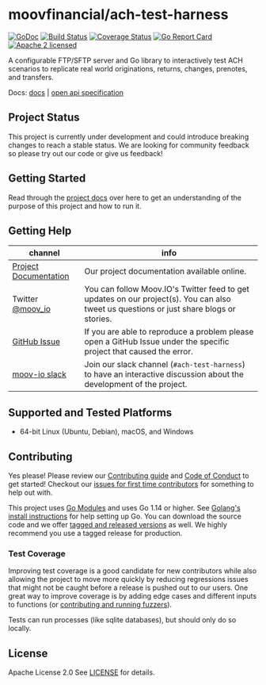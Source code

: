 <!--generated-from:bf1398c42b7dfe269385837d6c210cea156131bacff2e0012ec54535d76bc415 DO NOT REMOVE, DO UPDATE -->
moovfinancial/ach-test-harness
===

[![GoDoc](https://godoc.org/github.com/moovfinancial/ach-test-harness?status.svg)](https://godoc.org/github.com/moovfinancial/ach-test-harness)
[![Build Status](https://github.com/moovfinancial/ach-test-harness/workflows/Go/badge.svg)](https://github.com/moovfinancial/ach-test-harness/actions)
[![Coverage Status](https://codecov.io/gh/moovfinancial/ach-test-harness/branch/master/graph/badge.svg)](https://codecov.io/gh/moovfinancial/ach-test-harness)
[![Go Report Card](https://goreportcard.com/badge/github.com/moovfinancial/ach-test-harness)](https://goreportcard.com/report/github.com/moovfinancial/ach-test-harness)
[![Apache 2 licensed](https://img.shields.io/badge/license-Apache2-blue.svg)](https://raw.githubusercontent.com/moovfinancial/ach-test-harness/master/LICENSE)

A configurable FTP/SFTP server and Go library to interactively test ACH scenarios to replicate real world originations, returns, changes, prenotes, and transfers.


Docs: [docs](https://moovfinancial.github.io/ach-test-harness/) | [open api specification](api/api.yml)

## Project Status

This project is currently under development and could introduce breaking changes to reach a stable status. We are looking for community feedback so please try out our code or give us feedback!

## Getting Started

Read through the [project docs](docs/README.md) over here to get an understanding of the purpose of this project and how to run it.

## Getting Help

 channel | info
 ------- | -------
 [Project Documentation](docs/README.md) | Our project documentation available online.
Twitter [@moov_io](https://twitter.com/moov_io)	| You can follow Moov.IO's Twitter feed to get updates on our project(s). You can also tweet us questions or just share blogs or stories.
[GitHub Issue](https://github.com/moovfinancial/ach-test-harness/issues) | If you are able to reproduce a problem please open a GitHub Issue under the specific project that caused the error.
[moov-io slack](https://slack.moov.io/) | Join our slack channel (`#ach-test-harness`) to have an interactive discussion about the development of the project.

## Supported and Tested Platforms

- 64-bit Linux (Ubuntu, Debian), macOS, and Windows

## Contributing

Yes please! Please review our [Contributing guide](CONTRIBUTING.md) and [Code of Conduct](https://github.com/moov-io/ach/blob/master/CODE_OF_CONDUCT.md) to get started! Checkout our [issues for first time contributors](https://github.com/moovfinancial/ach-test-harness/contribute) for something to help out with.

This project uses [Go Modules](https://github.com/golang/go/wiki/Modules) and uses Go 1.14 or higher. See [Golang's install instructions](https://golang.org/doc/install) for help setting up Go. You can download the source code and we offer [tagged and released versions](https://github.com/moovfinancial/ach-test-harness/releases/latest) as well. We highly recommend you use a tagged release for production.

### Test Coverage

Improving test coverage is a good candidate for new contributors while also allowing the project to move more quickly by reducing regressions issues that might not be caught before a release is pushed out to our users. One great way to improve coverage is by adding edge cases and different inputs to functions (or [contributing and running fuzzers](https://github.com/dvyukov/go-fuzz)).

Tests can run processes (like sqlite databases), but should only do so locally.

## License

Apache License 2.0 See [LICENSE](LICENSE) for details.
